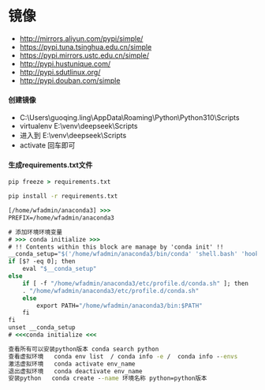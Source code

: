 # 镜像

- http://mirrors.aliyun.com/pypi/simple/
- https://pypi.tuna.tsinghua.edu.cn/simple
- https://pypi.mirrors.ustc.edu.cn/simple/
- http://pypi.hustunique.com/
- http://pypi.sdutlinux.org/
- http://pypi.douban.com/simple

#### 创建镜像

- C:\Users\guoqing.ling\AppData\Roaming\Python\Python310\Scripts
- virtualenv E:\venv\deepseek\Scripts
- 进入到 E:\venv\deepseek\Scripts
- activate 回车即可



#### 生成**requirements.txt**文件

```cmd
pip freeze > requirements.txt

pip install -r requirements.txt
```





```cmd
[/home/wfadmin/anaconda3] >>> 
PREFIX=/home/wfadmin/anaconda3

# 添加环境环境变量
# >>> conda initialize >>>
# !! Contents within this block are manage by 'conda init' !!
__conda_setup="$('/home/wfadmin/anaconda3/bin/conda' 'shell.bash' 'hook' 2>/dev/null)"
if [$? -eq 0]; then
	eval "$__conda_setup"
else
	if [ -f "/home/wfadmin/anaconda3/etc/profile.d/conda.sh" ]; then 
	. "/home/wfadmin/anaconda3/etc/profile.d/conda.sh"
	else 
		export PATH="/home/wfadmin/anaconda3/bin:$PATH"
	fi
fi
unset __conda_setup
# <<<conda initialize <<<

查看所有可以安装python版本 conda search python
查看虚拟环境   conda env list  / conda info -e /  conda info --envs
激活虚拟环境   conda activate env_name
退出虚拟环境   conda deactivate env_name
安装python   conda create --name 环境名称 python=python版本
```
